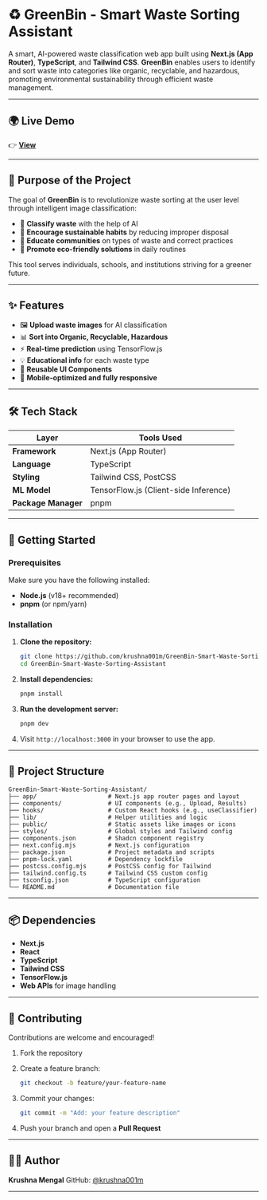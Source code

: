 

# ♻️ GreenBin - Smart Waste Sorting Assistant

A smart, AI-powered waste classification web app built using **Next.js (App Router)**, **TypeScript**, and **Tailwind CSS**. **GreenBin** enables users to identify and sort waste into categories like organic, recyclable, and hazardous, promoting environmental sustainability through efficient waste management.

---

## 🌍 Live Demo

👉 [**View**](https://v0-green-bin-clone.vercel.app/) 

---

## 🎯 Purpose of the Project

The goal of **GreenBin** is to revolutionize waste sorting at the user level through intelligent image classification:

* 🧠 **Classify waste** with the help of AI
* 🌱 **Encourage sustainable habits** by reducing improper disposal
* 🏡 **Educate communities** on types of waste and correct practices
* 🚮 **Promote eco-friendly solutions** in daily routines

This tool serves individuals, schools, and institutions striving for a greener future.

---

## ✨ Features

* 🖼️ **Upload waste images** for AI classification
* 📊 **Sort into Organic, Recyclable, Hazardous**
* ⚡ **Real-time prediction** using TensorFlow\.js
* 💡 **Educational info** for each waste type
* 🧩 **Reusable UI Components**
* 📱 **Mobile-optimized and fully responsive**

---

## 🛠️ Tech Stack

| Layer               | Tools Used                             |
| ------------------- | -------------------------------------- |
| **Framework**       | Next.js (App Router)                   |
| **Language**        | TypeScript                             |
| **Styling**         | Tailwind CSS, PostCSS                  |
| **ML Model**        | TensorFlow\.js (Client-side Inference) |
| **Package Manager** | pnpm                                   |

---

## 🚀 Getting Started

### Prerequisites

Make sure you have the following installed:

* **Node.js** (v18+ recommended)
* **pnpm** (or npm/yarn)

### Installation

1. **Clone the repository:**

   ```bash
   git clone https://github.com/krushna001m/GreenBin-Smart-Waste-Sorting-Assistant.git
   cd GreenBin-Smart-Waste-Sorting-Assistant
   ```

2. **Install dependencies:**

   ```bash
   pnpm install
   ```

3. **Run the development server:**

   ```bash
   pnpm dev
   ```

4. Visit `http://localhost:3000` in your browser to use the app.

---

## 📁 Project Structure

```plaintext
GreenBin-Smart-Waste-Sorting-Assistant/
├── app/                    # Next.js app router pages and layout
├── components/             # UI components (e.g., Upload, Results)
├── hooks/                  # Custom React hooks (e.g., useClassifier)
├── lib/                    # Helper utilities and logic
├── public/                 # Static assets like images or icons
├── styles/                 # Global styles and Tailwind config
├── components.json         # Shadcn component registry
├── next.config.mjs         # Next.js configuration
├── package.json            # Project metadata and scripts
├── pnpm-lock.yaml          # Dependency lockfile
├── postcss.config.mjs      # PostCSS config for Tailwind
├── tailwind.config.ts      # Tailwind CSS custom config
├── tsconfig.json           # TypeScript configuration
└── README.md               # Documentation file

```

---

## 📦 Dependencies

* **Next.js**
* **React**
* **TypeScript**
* **Tailwind CSS**
* **TensorFlow\.js**
* **Web APIs** for image handling

---

## 🤝 Contributing

Contributions are welcome and encouraged!

1. Fork the repository

2. Create a feature branch:

   ```bash
   git checkout -b feature/your-feature-name
   ```

3. Commit your changes:

   ```bash
   git commit -m "Add: your feature description"
   ```

4. Push your branch and open a **Pull Request**

---

## 👨‍💻 Author

**Krushna Mengal**
GitHub: [@krushna001m](https://github.com/krushna001m)

---

